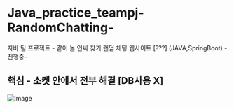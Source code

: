 # Java_practice_teampj-RandomChatting-
자바 팀 프로젝트 - 같이 놀 인싸 찾기 랜덤 채팅 웹사이트 [???] (JAVA,SpringBoot) -진행중-  
  
## 핵심 - 소켓 안에서 전부 해결 [DB사용 X]  
![image](https://user-images.githubusercontent.com/100547978/179483211-98d41f09-5c8e-4c7b-ad59-0338dca69c78.png)  
